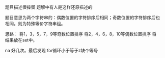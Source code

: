 题目描述很操蛋 题解中有人是这样还原描述的


题目意思为两个字符串的：偶数位置的字符排序后相同；奇数位置的字符排序后也相同。则为特殊等价字符串组。


思路：
将1，3，5，7，9等奇数位置排序
将2，4，6，8，10等偶数位置排序
将结果放在set中。


na 好几次。最后发现 for循环小于等于z缺个等号
